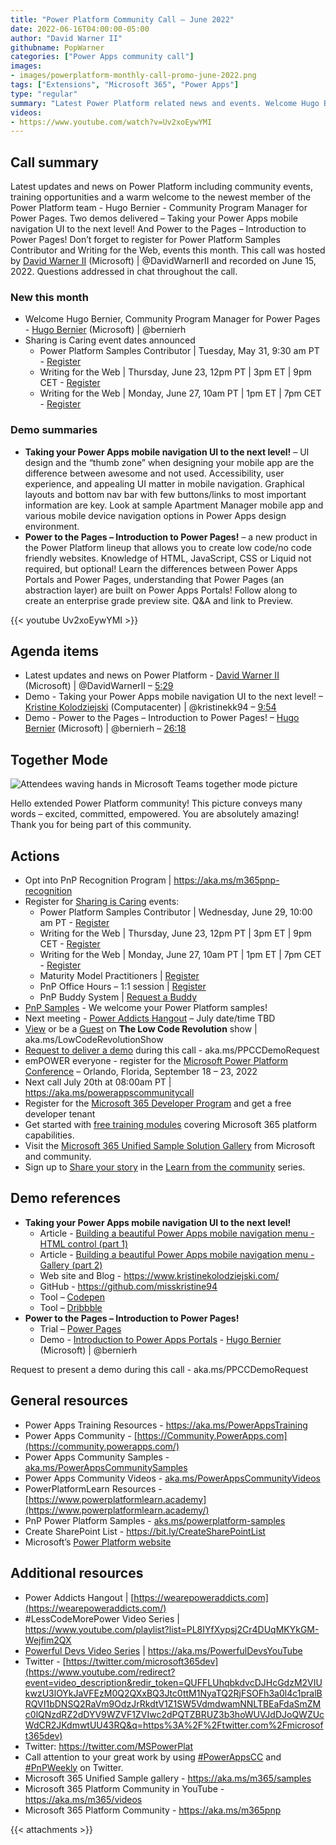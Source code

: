 ```yaml
---
title: "Power Platform Community Call – June 2022"
date: 2022-06-16T04:00:00-05:00
author: "David Warner II"
githubname: PopWarner
categories: ["Power Apps community call"]
images:
- images/powerplatform-monthly-call-promo-june-2022.png
tags: ["Extensions", "Microsoft 365", "Power Apps"]
type: "regular"
summary: "Latest Power Platform related news and events. Welcome Hugo Bernier - Community Program Manager for Power Pages. Two brilliant demos delivered – Taking your Power Apps mobile navigation UI to the next level! And Power to the Pages – Introduction to Power Pages!"
videos:
- https://www.youtube.com/watch?v=Uv2xoEywYMI
---
```


## Call summary

Latest updates and news on Power Platform including community events, training opportunities and a warm welcome to the newest member of the Power Platform team - Hugo Bernier - Community Program Manager for Power Pages. Two demos delivered – Taking your Power Apps mobile navigation UI to the next level! And Power to the Pages – Introduction to Power Pages! Don’t forget to register for Power Platform Samples Contributor and Writing for the Web, events this month. This call was hosted by [David Warner II](http://twitter.com/DavidWarnerII) (Microsoft) \| @DavidWarnerII and recorded on June 15, 2022. Questions addressed in chat throughout the call.

### New this month

* Welcome Hugo Bernier, Community Program Manager for Power Pages - [Hugo Bernier](http://twitter.com/bernierh) (Microsoft) \| @bernierh
* Sharing is Caring event dates announced
    * Power Platform Samples Contributor \| Tuesday, May 31, 9:30 am PT - [Register](https://forms.microsoft.com/pages/responsepage.aspx?id=KtIy2vgLW0SOgZbwvQuRaXDXyCl9DkBHq4A2OG7uLpdUN09VTVU2QzRLNE0yVERQMklHSDBMUTJGWC4u)
    * Writing for the Web \| Thursday, June 23, 12pm PT \| 3pm ET \| 9pm CET - [Register](https://forms.microsoft.com/pages/responsepage.aspx?id=KtIy2vgLW0SOgZbwvQuRaXDXyCl9DkBHq4A2OG7uLpdUQkYwOVhZTkg3Rk9TVUI3NlA4R0Y0RTFSTy4u)
    * Writing for the Web \| Monday, June 27, 10am PT \| 1pm ET \| 7pm CET - [Register](https://forms.microsoft.com/pages/responsepage.aspx?id=KtIy2vgLW0SOgZbwvQuRaXDXyCl9DkBHq4A2OG7uLpdUQkYwOVhZTkg3Rk9TVUI3NlA4R0Y0RTFSTy4u)

### Demo summaries

* **Taking your Power Apps mobile navigation UI to the next level!** – UI design and the “thumb zone” when designing your mobile app are the difference between awesome and not used. Accessibility, user experience, and appealing UI matter in mobile navigation. Graphical layouts and bottom nav bar with few buttons/links to most important information are key. Look at sample Apartment Manager mobile app and various mobile device navigation options in Power Apps design environment.
* **Power to the Pages – Introduction to Power Pages!** – a new product in the Power Platform lineup that allows you to create low code/no code friendly websites. Knowledge of HTML, JavaScript, CSS or Liquid not required, but optional! Learn the differences between Power Apps Portals and Power Pages, understanding that Power Pages (an abstraction layer) are built on Power Apps Portals! Follow along to create an enterprise grade preview site. Q&A and link to Preview.

{{< youtube Uv2xoEywYMI >}}

## Agenda items

* Latest updates and news on Power Platform - [David Warner II](http://twitter.com/DavidWarnerII) (Microsoft) \| @DavidWarnerII – [5:29](https://youtu.be/Uv2xoEywYMI?t=329)
* Demo - Taking your Power Apps mobile navigation UI to the next level! – [Kristine Kolodziejski](https://twitter.com/kristinekk94) (Computacenter) \| @kristinekk94 – [9:54](https://youtu.be/Uv2xoEywYMI?t=594)
* Demo - Power to the Pages – Introduction to Power Pages! – [Hugo Bernier](http://twitter.com/bernierh) (Microsoft) \| @bernierh – [26:18](https://youtu.be/Uv2xoEywYMI?t=1578)

## Together Mode

![Attendees waving hands in Microsoft Teams together mode picture](images/220615-together-mode.gif)

Hello extended Power Platform community! This picture conveys many words – excited, committed, empowered. You are absolutely amazing! Thank you for being part of this community. 

## Actions

* Opt into PnP Recognition Program \| <https://aka.ms/m365pnp-recognition>
* Register for [Sharing is Caring](https://pnp.github.io/sharing-is-caring/) events:
    * Power Platform Samples Contributor \| Wednesday, June 29, 10:00 am PT - [Register](https://forms.microsoft.com/pages/responsepage.aspx?id=KtIy2vgLW0SOgZbwvQuRaXDXyCl9DkBHq4A2OG7uLpdUN09VTVU2QzRLNE0yVERQMklHSDBMUTJGWC4u)
    * Writing for the Web \| Thursday, June 23, 12pm PT \| 3pm ET \| 9pm CET - [Register](https://forms.microsoft.com/pages/responsepage.aspx?id=KtIy2vgLW0SOgZbwvQuRaXDXyCl9DkBHq4A2OG7uLpdUQkYwOVhZTkg3Rk9TVUI3NlA4R0Y0RTFSTy4u)
    * Writing for the Web \| Monday, June 27, 10am PT \| 1pm ET \| 7pm CET - [Register](https://forms.microsoft.com/pages/responsepage.aspx?id=KtIy2vgLW0SOgZbwvQuRaXDXyCl9DkBHq4A2OG7uLpdUQkYwOVhZTkg3Rk9TVUI3NlA4R0Y0RTFSTy4u)
    * Maturity Model Practitioners \| [Register](https://aka.ms/mm4m365)
    * PnP Office Hours – 1:1 session \| [Register](https://outlook.office365.com/owa/calendar/PnPSharingisCaring@warner.digital/bookings/)
    * PnP Buddy System \| [Request a Buddy](https://forms.office.com/Pages/ResponsePage.aspx?id=KtIy2vgLW0SOgZbwvQuRaXDXyCl9DkBHq4A2OG7uLpdUMjRRUVg4NElZUUJLTEY1TVVSVDJFRFpLRS4u)
* [PnP Samples](https://aka.ms/powerplatform-samples) - We welcome your Power Platform samples!
* Next meeting - [Power Addicts Hangout](https://wearepoweraddicts.com) – July date/time TBD
* [View](https://aka.ms/LowCodeRevolutionShow) or be a [Guest](https://aka.ms/LowCodeRevolutionGuest) on **The Low Code Revolution** show \| aka.ms/LowCodeRevolutionShow
* [Request to deliver a demo](https://customervoice.microsoft.com/Pages/ResponsePage.aspx?id=v4j5cvGGr0GRqy180BHbR02h_1H9_XFFp4etSzu5JxFUN0JZTFNDSDRJVVJGTkxHVzcxRDJWM01RWi4u) during this call - aka.ms/PPCCDemoRequest
* emPOWER everyone - register for the [Microsoft Power Platform Conference](https://powerplatformconf.com/#!/) – Orlando, Florida, September 18 – 23, 2022
* Next call July 20th at 08:00am PT \| <https://aka.ms/powerappscommunitycall>
* Register for the [Microsoft 365 Developer Program](https://aka.ms/m365/devprogram) and get a free developer tenant
* Get started with [free training modules](https://aka.ms/m365/dev/learn) covering Microsoft 365 platform capabilities.
* Visit the [Microsoft 365 Unified Sample Solution Gallery](https://adoption.microsoft.com/sample-solution-gallery) from Microsoft and community.
* Sign up to [Share your story](https://aka.ms/share-your-story) in the [Learn from the community](https://aka.ms/LearnFromTheCommunity/ThisWeek) series.

## Demo references

* **Taking your Power Apps mobile navigation UI to the next level!**
    * Article - [Building a beautiful Power Apps mobile navigation menu - HTML control (part 1)](https://www.kristinekolodziejski.com/blog/building-a-beautiful-power-apps-mobile-navigation-menu-html-controlpart-1)
    * Article - [Building a beautiful Power Apps mobile navigation menu - Gallery (part 2)](https://www.kristinekolodziejski.com/blog/building-a-beautiful-power-apps-mobile-navigation-menu-gallery-part-2)
    * Web site and Blog - <https://www.kristinekolodziejski.com/>
    * GitHub - <https://github.com/misskristine94>
    * Tool – [Codepen](https://codepen.io/)
    * Tool – [Dribbble](https://dribbble.com)
* **Power to the Pages – Introduction to Power Pages!**
    * Trial – [Power Pages](https://powerpages.microsoft.com)
    * Demo - [Introduction to Power Apps Portals](https://youtu.be/_yJ4V5145z8) - [Hugo Bernier](http://twitter.com/bernierh) (Microsoft) \| @bernierh

Request to present a demo during this call - aka.ms/PPCCDemoRequest

## General resources

* Power Apps Training Resources - <https://aka.ms/PowerAppsTraining>
* Power Apps Community -
    [https://Community.PowerApps.com](https://community.powerapps.com/)
* Power Apps Community Samples -
    [aka.ms/PowerAppsCommunitySamples](https://aka.ms/PowerAppsCommunitySamples)
* Power Apps Community Videos -
    [aka.ms/PowerAppsCommunityVideos](https://aka.ms/PowerAppsCommunityVideos)
* PowerPlatformLearn Resources -
    [https://www.powerplatformlearn.academy](https://www.powerplatformlearn.academy/)
* PnP Power Platform Samples -
    [aks.ms/powerplatform-samples](https://www.aks.ms/powerplatform-samples)
* Create SharePoint List - <https://bit.ly/CreateSharePointList>
* Microsoft’s [Power Platform website](https://powerplatform.microsoft.com/)

## Additional resources

* Power Addicts Hangout \|
    [https://wearepoweraddicts.com](https://wearepoweraddicts.com/)
* \#LessCodeMorePower Video Series \|
    <https://www.youtube.com/playlist?list=PL8IYfXypsj2Cr4DUqMKYkGM-Wejfim2QX>
* [Powerful Devs Video Series](https://aka.ms/PowerfulDevsYouTube) \|
    <https://aka.ms/PowerfulDevsYouTube>
* Twitter -
    [https://twitter.com/microsoft365dev](https://www.youtube.com/redirect?event=video_description&redir_token=QUFFLUhqbkdvcDJHcGdzM2VIUkwzU3lOYkJaVFEzM0Q2QXxBQ3Jtc0ttM1NyaTQ2RjFSOFh3a0l4c1pralBRQVI1bDNSQ2RaVm9OdzJrRkdtV1Z1SW5VdmdwamNNLTBEaFdaSmZMc0lQNzdRZ2dDYV9WZVF1ZVIwc2dPQTZBRUZ3b3hoWUVJdDJoQWZUcWdCR2JKdmwtUU43RQ&q=https%3A%2F%2Ftwitter.com%2Fmicrosoft365dev)​
* Twitter: <https://twitter.com/MSPowerPlat>
* Call attention to your great work by using
    [\#PowerAppsCC](https://twitter.com/hashtag/PowerAppsCC?src=hashtag_click)
    and [\#PnPWeekly](https://twitter.com/hashtag/PnPWeekly?src=hashtag_click)
    on Twitter.
* Microsoft 365 Unified Sample gallery - <https://aka.ms/m365/samples>
* Microsoft 365 Platform Community in YouTube - <https://aka.ms/m365/videos>
* Microsoft 365 Platform Community - <https://aka.ms/m365pnp>

{{< attachments >}}
